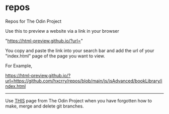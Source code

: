 # repos
Repos for The Odin Project

Use this to preview a website via a link in your browser

"https://html-preview.github.io/?url="

You copy and paste the link into your search bar and add the url of your "index.html" page of the page you want to view.

For Example, 

https://html-preview.github.io/?url=https://github.com/hxcrry/repos/blob/main/js/jsAdvanced/bookLibrary/index.html



--------------------------------------------------------------------------------------------------


Use  <a href="https://www.theodinproject.com/lessons/foundations-revisiting-rock-paper-scissors" target="_blank">THIS</a> page from The Odin Project when you have forgotten how to make, merge and delete git branches.
